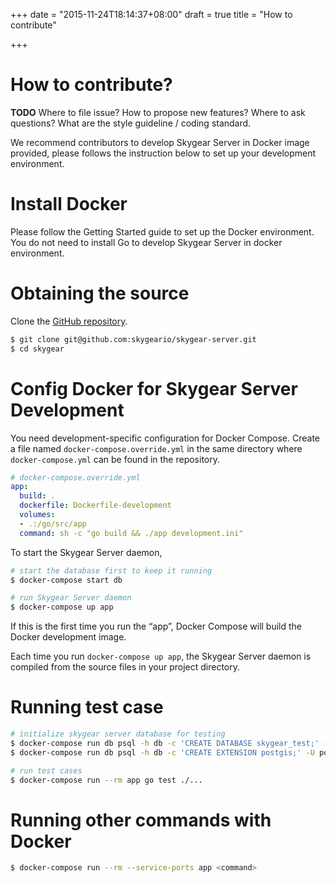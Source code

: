 +++
date = "2015-11-24T18:14:37+08:00"
draft = true
title = "How to contribute"

+++

# How to contribute?

**TODO** Where to file issue? How to propose new features? Where to ask
questions? What are the style guideline / coding standard.

We recommend contributors to develop Skygear Server in Docker image provided,
please follows the instruction below to set up your development environment.

# Install Docker

Please follow the Getting Started guide to set up the Docker environment.
You do not need to install Go to develop Skygear Server in docker environment.

# Obtaining the source

Clone the [GitHub repository](https://github.com/skygeario/skygear-server).

```sh
$ git clone git@github.com:skygeario/skygear-server.git
$ cd skygear
```

# Config Docker for Skygear Server Development

You need development-specific configuration for Docker Compose. Create
a file named `docker-compose.override.yml` in the same directory where
`docker-compose.yml` can be found in the repository.

```yaml
# docker-compose.override.yml
app:
  build: .
  dockerfile: Dockerfile-development
  volumes:
  - .:/go/src/app
  command: sh -c "go build && ./app development.ini"
```

To start the Skygear Server daemon,

```sh
# start the database first to keep it running
$ docker-compose start db

# run Skygear Server daemon
$ docker-compose up app
```

If this is the first time you run the “app”, Docker Compose will build the
Docker development image.

Each time you run `docker-compose up app`, the Skygear Server daemon is compiled
from the source files in your project directory.

# Running test case

```sh
# initialize skygear server database for testing
$ docker-compose run db psql -h db -c 'CREATE DATABASE skygear_test;' -U postgres
$ docker-compose run db psql -h db -c 'CREATE EXTENSION postgis;' -U postgres -d skygear_test

# run test cases
$ docker-compose run --rm app go test ./...
```

# Running other commands with Docker

```sh
$ docker-compose run --rm --service-ports app <command>
```
